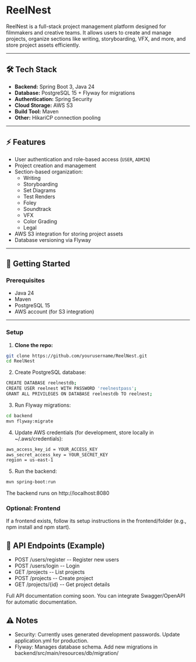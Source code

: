 # ReelNest

ReelNest is a full-stack project management platform designed for filmmakers and creative teams. It allows users to create and manage projects, organize sections like writing, storyboarding, VFX, and more, and store project assets efficiently.

---

## 🛠 Tech Stack

- **Backend:** Spring Boot 3, Java 24
- **Database:** PostgreSQL 15 + Flyway for migrations
- **Authentication:** Spring Security
- **Cloud Storage:** AWS S3
- **Build Tool:** Maven
- **Other:** HikariCP connection pooling

---

## ⚡ Features

- User authentication and role-based access (`USER`, `ADMIN`)
- Project creation and management
- Section-based organization:
  - Writing
  - Storyboarding
  - Set Diagrams
  - Test Renders
  - Foley
  - Soundtrack
  - VFX
  - Color Grading
  - Legal
- AWS S3 integration for storing project assets
- Database versioning via Flyway

---

## 🚀 Getting Started

### Prerequisites

- Java 24
- Maven
- PostgreSQL 15
- AWS account (for S3 integration)

---

### Setup

1. **Clone the repo:**
```bash
git clone https://github.com/yourusername/ReelNest.git
cd ReelNest
```

2. Create PostgreSQL database:
```bash
CREATE DATABASE reelnestdb;
CREATE USER reelnest WITH PASSWORD 'reelnestpass';
GRANT ALL PRIVILEGES ON DATABASE reelnestdb TO reelnest;
```

3. Run Flyway migrations:
```bash
cd backend
mvn flyway:migrate
```

4. Update AWS credentials (for development, store locally in ~/.aws/credentials):
```bash
aws_access_key_id = YOUR_ACCESS_KEY
aws_secret_access_key = YOUR_SECRET_KEY
region = us-east-1
```

5. Run the backend:
```bash
mvn spring-boot:run
```

The backend runs on http://localhost:8080

### Optional: Frontend
If a frontend exists, follow its setup instructions in the frontend/folder (e.g., npm install and npm start).

## 🧩 API Endpoints (Example)
* POST /users/register -- Register new users
* POST /users/login -- Login
* GET /projects -- List projects
* POST /projects -- Create project
* GET /projects/{id} -- Get project details

Full API documentation coming soon. You can integrate Swagger/OpenAPI for automatic documentation.

## ⚠️ Notes
- Security: Currently uses generated development passwords. Update application.yml for production.
- Flyway: Manages database schema. Add new migrations in backend/src/main/resources/db/migration/

